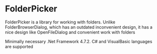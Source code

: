 # FolderPicker
FolderPicker is a library for working with folders. Unlike FolderBrowserDialog, which has an outdated inconvenient design, it has a nice design like OpenFileDialog and convenient work with folders

Minimally necessary .Net Framework 4.7.2. C# and VisualBasic languages are supported
